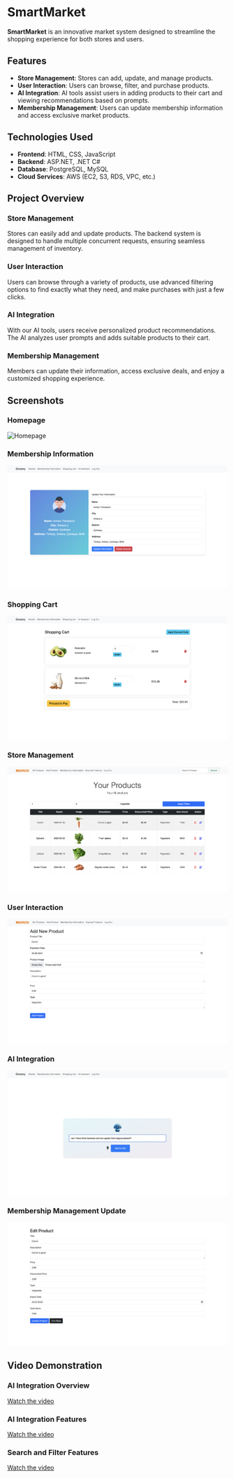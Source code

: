 # SmartMarket

**SmartMarket** is an innovative market system designed to streamline the shopping experience for both stores and users.

## Features
- **Store Management**: Stores can add, update, and manage products.
- **User Interaction**: Users can browse, filter, and purchase products.
- **AI Integration**: AI tools assist users in adding products to their cart and viewing recommendations based on prompts.
- **Membership Management**: Users can update membership information and access exclusive market products.

## Technologies Used
- **Frontend**: HTML, CSS, JavaScript
- **Backend**: ASP.NET, .NET C#
- **Database**: PostgreSQL, MySQL
- **Cloud Services**: AWS (EC2, S3, RDS, VPC, etc.)

## Project Overview

### Store Management
Stores can easily add and update products. The backend system is designed to handle multiple concurrent requests, ensuring seamless management of inventory.

### User Interaction
Users can browse through a variety of products, use advanced filtering options to find exactly what they need, and make purchases with just a few clicks.

### AI Integration
With our AI tools, users receive personalized product recommendations. The AI analyzes user prompts and adds suitable products to their cart.

### Membership Management
Members can update their information, access exclusive deals, and enjoy a customized shopping experience.

## Screenshots

### Homepage
![Homepage](images/img1.png)

### Membership Information
![Membership Information](images/img2.png)

### Shopping Cart
![Shopping Cart](images/img3.png)

### Store Management
![Store Management](images/img4.png)

### User Interaction
![User Interaction](images/img5.png)

### AI Integration
![AI Integration](images/img6.png)

### Membership Management Update
![Membership Management Update](images/img7.png)

## Video Demonstration

### AI Integration Overview
[Watch the video](videos/video1.mov)

### AI Integration Features
[Watch the video](videos/video2.mov)

### Search and Filter Features
[Watch the video](videos/video3.mov)

